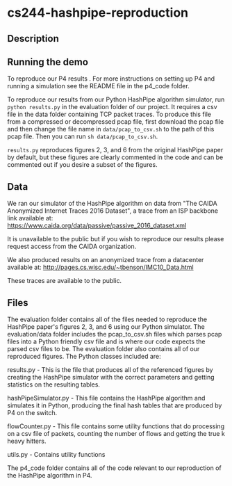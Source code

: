 # cs244-hashpipe-reproduction

## Description



## Running the demo

To reproduce our P4 results . For more instructions on setting up P4 and running a simulation see the README file in the p4_code folder.

To reproduce our results from our Python HashPipe algorithm simulator, run `python results.py` in the evaluation folder of our project. It requires a csv file in the data folder containing TCP packet traces. To produce this file from a compressed or decompressed pcap file, first download the pcap file and then change the file name in `data/pcap_to_csv.sh` to the path of this pcap file. Then you can run `sh data/pcap_to_csv.sh`. 

`results.py` reproduces figures 2, 3, and 6 from the original HashPipe paper by default, but these figures are clearly commented in the code and can be commented out if you desire a subset of the figures.

## Data

We ran our simulator of the HashPipe algorithm on data from "The CAIDA Anonymized Internet Traces 2016 Dataset", a trace from an ISP backbone link available at:
https://www.caida.org/data/passive/passive_2016_dataset.xml

It is unavailable to the public but if you wish to reproduce our results please request access from the CAIDA organization.

We also produced results on an anonymized trace from a datacenter available at:
http://pages.cs.wisc.edu/~tbenson/IMC10_Data.html

These traces are available to the public.

## Files

The evaluation folder contains all of the files needed to reproduce the HashPipe paper's figures 2, 3, and 6 using our Python simulator. The evaluation/data folder includes the pcap_to_csv.sh files which parses pcap files into a Python friendly csv file and is where our code expects the parsed csv files to be. The evaluation folder also contains all of our reproduced figures. The Python classes included are:

results.py - This is the file that produces all of the referenced figures by creating the HashPipe simulator with the correct parameters and getting statistics on the resulting tables. 

hashPipeSimulator.py - This file contains the HashPipe algorithm and simulates it in Python, producing the final hash tables that are produced by P4 on the switch.

flowCounter.py - This file contains some utility functions that do processing on a csv file of packets, counting the number of flows and getting the true k heavy hitters.

utils.py - Contains utility functions

The p4_code folder contains all of the code relevant to our reproduction of the HashPipe algorithm in P4. 
